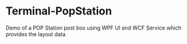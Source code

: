 # Terminal-PopStation
Demo of a POP Station post box using WPF UI and WCF Service which provides the layout data
